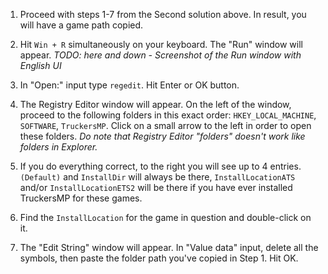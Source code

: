 1. Proceed with steps 1-7 from the Second solution above. In result, you will have a game path copied.

2. Hit `Win + R` simultaneously on your keyboard. The "Run" window will appear.
   _TODO: here and down - Screenshot of the Run window with English UI_

3. In "Open:" input type `regedit`. Hit Enter or OK button.

4. The Registry Editor window will appear. On the left of the window, proceed to the following folders in this exact order: `HKEY_LOCAL_MACHINE`, `SOFTWARE`, `TruckersMP`. Click on a small arrow to the left in order to open these folders. _Do note that Registry Editor "folders" doesn't work like folders in Explorer._

5. If you do everything correct, to the right you will see up to 4 entries. `(Default)` and `InstallDir` will always be there, `InstallLocationATS` and/or `InstallLocationETS2` will be there if you have ever installed TruckersMP for these games.

6. Find the `InstallLocation` for the game in question and double-click on it.

7. The "Edit String" window will appear. In "Value data" input, delete all the symbols, then paste the folder path you've copied in Step 1. Hit OK.
